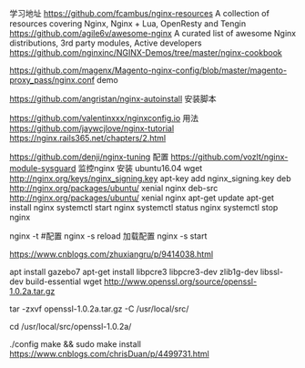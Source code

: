 
学习地址
https://github.com/fcambus/nginx-resources  A collection of resources covering Nginx, Nginx + Lua, OpenResty and Tengin
https://github.com/agile6v/awesome-nginx A curated list of awesome Nginx distributions, 3rd party modules, Active developers
https://github.com/nginxinc/NGINX-Demos/tree/master/nginx-cookbook

https://github.com/magenx/Magento-nginx-config/blob/master/magento-proxy_pass/nginx.conf  demo

https://github.com/angristan/nginx-autoinstall  安装脚本

https://github.com/valentinxxx/nginxconfig.io 用法
https://github.com/jaywcjlove/nginx-tutorial
https://nginx.rails365.net/chapters/2.html

https://github.com/denji/nginx-tuning  配置
https://github.com/vozlt/nginx-module-sysguard  监控nginx
安装
ubuntu16.04
wget http://nginx.org/keys/nginx_signing.key
apt-key add nginx_signing.key
deb http://nginx.org/packages/ubuntu/ xenial nginx
deb-src http://nginx.org/packages/ubuntu/ xenial nginx
apt-get update
apt-get install nginx
systemctl start nginx
systemctl status nginx
systemctl stop nginx

nginx -t #配置
nginx -s reload 加载配置
nginx -s start

https://www.cnblogs.com/zhuxiangru/p/9414038.html

apt install gazebo7
apt-get install libpcre3 libpcre3-dev zlib1g-dev libssl-dev build-essential
wget http://www.openssl.org/source/openssl-1.0.2a.tar.gz

 tar -zxvf openssl-1.0.2a.tar.gz -C /usr/local/src/

cd /usr/local/src/openssl-1.0.2a/

 ./config
 make && sudo make install
 https://www.cnblogs.com/chrisDuan/p/4499731.html




